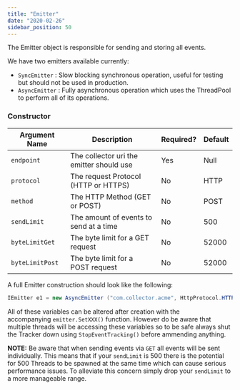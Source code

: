 ```yaml
---
title: "Emitter"
date: "2020-02-26"
sidebar_position: 50
---
```


The Emitter object is responsible for sending and storing all events.

We have two emitters available currently:

- `SyncEmitter` : Slow blocking synchronous operation, useful for testing but should not be used in production.
- `AsyncEmitter` : Fully asynchronous operation which uses the ThreadPool to perform all of its operations.

### Constructor

| **Argument Name** | **Description**                          | **Required?** | **Default** |
| ----------------- | ---------------------------------------- | ------------- | ----------- |
| `endpoint`        | The collector uri the emitter should use | Yes           | Null        |
| `protocol`        | The request Protocol (HTTP or HTTPS)     | No            | HTTP        |
| `method`          | The HTTP Method (GET or POST)            | No            | POST        |
| `sendLimit`       | The amount of events to send at a time   | No            | 500         |
| `byteLimitGet`    | The byte limit for a GET request         | No            | 52000       |
| `byteLimitPost`   | The byte limit for a POST request        | No            | 52000       |

A full Emitter construction should look like the following:

```csharp
IEmitter e1 = new AsyncEmitter ("com.collector.acme", HttpProtocol.HTTPS, HttpMethod.GET, 50, 30000, 30000);
```

All of these variables can be altered after creation with the accompanying `emitter.SetXXX()` function. However do be aware that multiple threads will be accessing these variables so to be safe always shut the Tracker down using `StopEventTracking()` before ammending anything.

**NOTE:** Be aware that when sending events via `GET` all events will be sent individually. This means that if your `sendLimit` is 500 there is the potential for 500 Threads to be spawned at the same time which can cause serious performance issues. To alleviate this concern simply drop your `sendLimit` to a more manageable range.

